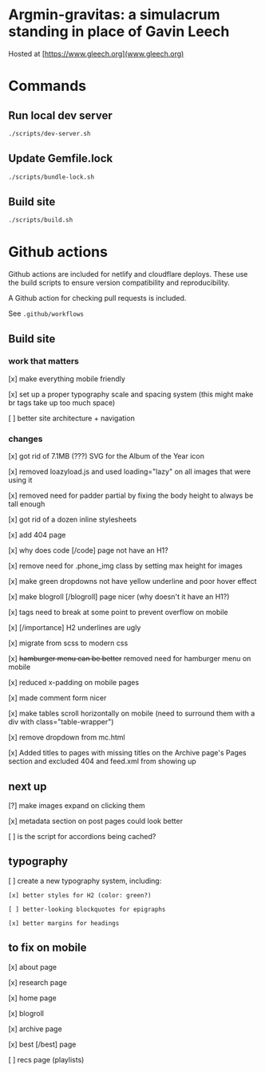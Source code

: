 # Argmin-gravitas: a simulacrum standing in place of Gavin Leech

Hosted at [https://www.gleech.org](www.gleech.org)

# Commands

## Run local dev server

```bash
./scripts/dev-server.sh
```

## Update Gemfile.lock

```bash
./scripts/bundle-lock.sh
```

## Build site

```bash
./scripts/build.sh
```

# Github actions

Github actions are included for netlify and cloudflare deploys.  These use the build scripts to ensure version compatibility and reproducibility.

A Github action for checking pull requests is included.

See `.github/workflows`

## Build site

### work that matters

[x] make everything mobile friendly

[x] set up a proper typography scale and spacing system (this might make br tags take up too much space)

[ ] better site architecture + navigation

### changes

[x] got rid of 7.1MB (???) SVG for the Album of the Year icon 

[x] removed loazyload.js and used loading="lazy" on all images that were using it 

[x] removed need for padder partial by fixing the body height to always be tall enough

[x] got rid of a dozen inline stylesheets

[x] add 404 page

[x] why does code [/code] page not have an H1?

[x] remove need for .phone_img class by setting max height for images

[x] make green dropdowns not have yellow underline and poor hover effect

[x] make blogroll [/blogroll] page nicer (why doesn't it have an H1?)

[x] <a> tags need to break at some point to prevent overflow on mobile

[x] [/importance] H2 underlines are ugly

[x] migrate from scss to modern css

[x] ~~hamburger menu can be better~~ removed need for hamburger menu on mobile

[x] reduced x-padding on mobile pages 

[x] made comment form nicer

[x] make tables scroll horizontally on mobile (need to surround them with a div with class="table-wrapper")

[x] remove dropdown from mc.html

[x] Added titles to pages with missing titles on the Archive page's Pages section and excluded 404 and feed.xml from showing up



## next up

[?] make images expand on clicking them

[x] metadata section on post pages could look better

[ ] is the script for accordions being cached?


## typography
[ ] create a new typography system, including:

	[x] better styles for H2 (color: green?)

	[ ] better-looking blockquotes for epigraphs

	[x] better margins for headings


## to fix on mobile

[x] about page

[x] research page

[x] home page

[x] blogroll

[x] archive page

[x] best [/best] page 

[ ] recs page (playlists)